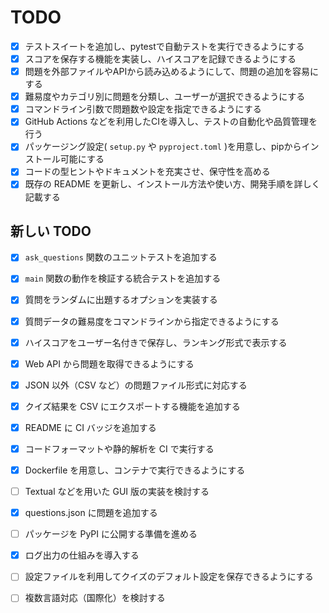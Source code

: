 # TODO

- [x] テストスイートを追加し、pytestで自動テストを実行できるようにする
- [x] スコアを保存する機能を実装し、ハイスコアを記録できるようにする
- [x] 問題を外部ファイルやAPIから読み込めるようにして、問題の追加を容易にする
- [x] 難易度やカテゴリ別に問題を分類し、ユーザーが選択できるようにする
- [x] コマンドライン引数で問題数や設定を指定できるようにする
- [x] GitHub Actions などを利用したCIを導入し、テストの自動化や品質管理を行う
- [x] パッケージング設定( `setup.py` や `pyproject.toml` )を用意し、pipからインストール可能にする
- [x] コードの型ヒントやドキュメントを充実させ、保守性を高める
- [x] 既存の README を更新し、インストール方法や使い方、開発手順を詳しく記載する

## 新しい TODO
- [x] `ask_questions` 関数のユニットテストを追加する
- [x] `main` 関数の動作を検証する統合テストを追加する
- [x] 質問をランダムに出題するオプションを実装する
- [x] 質問データの難易度をコマンドラインから指定できるようにする
- [x] ハイスコアをユーザー名付きで保存し、ランキング形式で表示する
- [x] Web API から問題を取得できるようにする
- [x] JSON 以外（CSV など）の問題ファイル形式に対応する
- [x] クイズ結果を CSV にエクスポートする機能を追加する
- [x] README に CI バッジを追加する
- [x] コードフォーマットや静的解析を CI で実行する
- [x] Dockerfile を用意し、コンテナで実行できるようにする
- [ ] Textual などを用いた GUI 版の実装を検討する
- [x] questions.json に問題を追加する
- [ ] パッケージを PyPI に公開する準備を進める
- [x] ログ出力の仕組みを導入する
- [ ] 設定ファイルを利用してクイズのデフォルト設定を保存できるようにする
- [ ] 複数言語対応（国際化）を検討する

